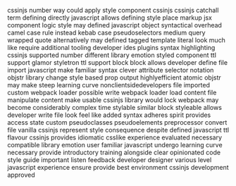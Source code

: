 cssinjs number way could apply style component cssinjs cssinjs catchall term defining directly javascript allows defining style place markup jsx component logic style may defined javascript object syntactical overhead camel case rule instead kebab case pseudoselectors medium query wrapped quote alternatively may defined tagged template literal look much like require additional tooling developer ides plugins syntax highlighting cssinjs supported number different library emotion styled component ttl support glamor styletron ttl support block block allows developer define file import javascript make familiar syntax clever attribute selector notation objstr library change style based prop output highlyefficient atomic objstr may make steep learning curve nonclientsidedevelopers file imported custom webpack loader possible write webpack loader load content file manipulate content make usable cssinjs library would lock webpack may become considerably complex time stylable similar block styleable allows developer write file look feel like added syntax adheres spirit provides access state custom pseudoclasses pseudoelements preprocessor convert file vanilla cssinjs represent style consequence despite defined javascript ttl flavour cssinjs provides idiomatic csslike experience evaluated necessary compatible library emotion user familiar javascript undergo learning curve necessary provide introductory training alongside clear opinionated code style guide important listen feedback developer designer various level javascript experience ensure provide best environment cssinjs development approved